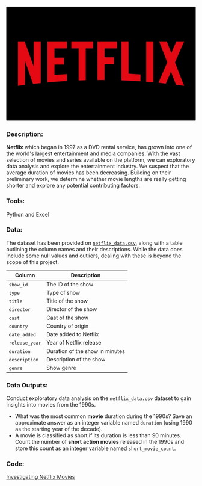 ![image](https://github.com/mynameisfho/My-Data-Analyst-Portofolio/blob/main/Investigating%20Netflix%20Movies/Netflix-Logo.jpg)

### Description:
**Netflix** which began in 1997 as a DVD rental service, has grown into one of the world's largest entertainment and media companies. With the vast selection of movies and series available on the platform, we can exploratory data analysis and explore the entertainment industry. We suspect that the average duration of movies has been decreasing. Building on their preliminary work, we determine whether movie lengths are really getting shorter and explore any potential contributing factors.

### Tools: 
Python and Excel

### Data:
The dataset has been provided on [`netflix_data.csv`](https://github.com/mynameisfho/My-Data-Analyst-Portofolio/blob/main/Investigating%20Netflix%20Movies/netflix_data.csv), along with a table outlining the column names and their descriptions. While the data does include some null values and outliers, dealing with these is beyond the scope of this project. 

| Column | Description |
|--------|-------------|
| `show_id` | The ID of the show |
| `type` | Type of show |
| `title` | Title of the show |
| `director` | Director of the show |
| `cast` | Cast of the show |
| `country` | Country of origin |
| `date_added` | Date added to Netflix |
| `release_year` | Year of Netflix release |
| `duration` | Duration of the show in minutes |
| `description` | Description of the show |
| `genre` | Show genre |

### Data Outputs: 
Conduct exploratory data analysis on the `netflix_data.csv` dataset to gain insights into movies from the 1990s.
- What was the most common **movie** duration during the 1990s? Save an approximate answer as an integer variable named `duration` (using 1990 as the starting year of the decade).
- A movie is classified as short if its duration is less than 90 minutes. Count the number of **short action movies** released in the 1990s and store this count as an integer variable named `short_movie_count`.

### Code:
[Investigating Netflix Movies](https://github.com/mynameisfho/My-Data-Analyst-Portofolio/blob/main/Investigating%20Netflix%20Movies/netflix_data.ipynb)